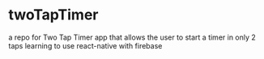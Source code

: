 # twoTapTimer
a repo for Two Tap Timer app that allows the user to start a timer in only 2 taps
learning to use react-native with firebase
